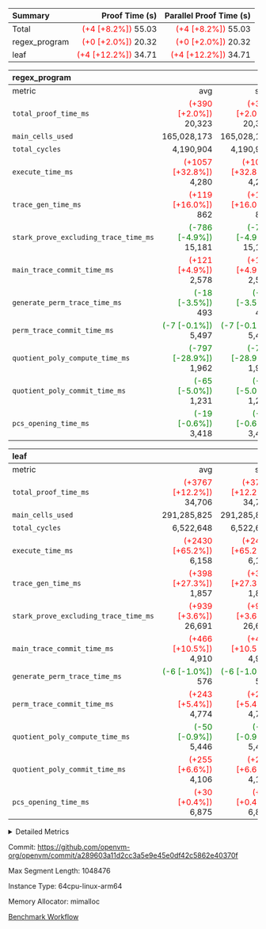 | Summary | Proof Time (s) | Parallel Proof Time (s) |
|:---|---:|---:|
| Total | <span style='color: red'>(+4 [+8.2%])</span> 55.03 | <span style='color: red'>(+4 [+8.2%])</span> 55.03 |
| regex_program | <span style='color: red'>(+0 [+2.0%])</span> 20.32 | <span style='color: red'>(+0 [+2.0%])</span> 20.32 |
| leaf | <span style='color: red'>(+4 [+12.2%])</span> 34.71 | <span style='color: red'>(+4 [+12.2%])</span> 34.71 |


| regex_program |||||
|:---|---:|---:|---:|---:|
|metric|avg|sum|max|min|
| `total_proof_time_ms ` | <span style='color: red'>(+390 [+2.0%])</span> 20,323 | <span style='color: red'>(+390 [+2.0%])</span> 20,323 | <span style='color: red'>(+390 [+2.0%])</span> 20,323 | <span style='color: red'>(+390 [+2.0%])</span> 20,323 |
| `main_cells_used     ` |  165,028,173 |  165,028,173 |  165,028,173 |  165,028,173 |
| `total_cycles        ` |  4,190,904 |  4,190,904 |  4,190,904 |  4,190,904 |
| `execute_time_ms     ` | <span style='color: red'>(+1057 [+32.8%])</span> 4,280 | <span style='color: red'>(+1057 [+32.8%])</span> 4,280 | <span style='color: red'>(+1057 [+32.8%])</span> 4,280 | <span style='color: red'>(+1057 [+32.8%])</span> 4,280 |
| `trace_gen_time_ms   ` | <span style='color: red'>(+119 [+16.0%])</span> 862 | <span style='color: red'>(+119 [+16.0%])</span> 862 | <span style='color: red'>(+119 [+16.0%])</span> 862 | <span style='color: red'>(+119 [+16.0%])</span> 862 |
| `stark_prove_excluding_trace_time_ms` | <span style='color: green'>(-786 [-4.9%])</span> 15,181 | <span style='color: green'>(-786 [-4.9%])</span> 15,181 | <span style='color: green'>(-786 [-4.9%])</span> 15,181 | <span style='color: green'>(-786 [-4.9%])</span> 15,181 |
| `main_trace_commit_time_ms` | <span style='color: red'>(+121 [+4.9%])</span> 2,578 | <span style='color: red'>(+121 [+4.9%])</span> 2,578 | <span style='color: red'>(+121 [+4.9%])</span> 2,578 | <span style='color: red'>(+121 [+4.9%])</span> 2,578 |
| `generate_perm_trace_time_ms` | <span style='color: green'>(-18 [-3.5%])</span> 493 | <span style='color: green'>(-18 [-3.5%])</span> 493 | <span style='color: green'>(-18 [-3.5%])</span> 493 | <span style='color: green'>(-18 [-3.5%])</span> 493 |
| `perm_trace_commit_time_ms` | <span style='color: green'>(-7 [-0.1%])</span> 5,497 | <span style='color: green'>(-7 [-0.1%])</span> 5,497 | <span style='color: green'>(-7 [-0.1%])</span> 5,497 | <span style='color: green'>(-7 [-0.1%])</span> 5,497 |
| `quotient_poly_compute_time_ms` | <span style='color: green'>(-797 [-28.9%])</span> 1,962 | <span style='color: green'>(-797 [-28.9%])</span> 1,962 | <span style='color: green'>(-797 [-28.9%])</span> 1,962 | <span style='color: green'>(-797 [-28.9%])</span> 1,962 |
| `quotient_poly_commit_time_ms` | <span style='color: green'>(-65 [-5.0%])</span> 1,231 | <span style='color: green'>(-65 [-5.0%])</span> 1,231 | <span style='color: green'>(-65 [-5.0%])</span> 1,231 | <span style='color: green'>(-65 [-5.0%])</span> 1,231 |
| `pcs_opening_time_ms ` | <span style='color: green'>(-19 [-0.6%])</span> 3,418 | <span style='color: green'>(-19 [-0.6%])</span> 3,418 | <span style='color: green'>(-19 [-0.6%])</span> 3,418 | <span style='color: green'>(-19 [-0.6%])</span> 3,418 |

| leaf |||||
|:---|---:|---:|---:|---:|
|metric|avg|sum|max|min|
| `total_proof_time_ms ` | <span style='color: red'>(+3767 [+12.2%])</span> 34,706 | <span style='color: red'>(+3767 [+12.2%])</span> 34,706 | <span style='color: red'>(+3767 [+12.2%])</span> 34,706 | <span style='color: red'>(+3767 [+12.2%])</span> 34,706 |
| `main_cells_used     ` |  291,285,825 |  291,285,825 |  291,285,825 |  291,285,825 |
| `total_cycles        ` |  6,522,648 |  6,522,648 |  6,522,648 |  6,522,648 |
| `execute_time_ms     ` | <span style='color: red'>(+2430 [+65.2%])</span> 6,158 | <span style='color: red'>(+2430 [+65.2%])</span> 6,158 | <span style='color: red'>(+2430 [+65.2%])</span> 6,158 | <span style='color: red'>(+2430 [+65.2%])</span> 6,158 |
| `trace_gen_time_ms   ` | <span style='color: red'>(+398 [+27.3%])</span> 1,857 | <span style='color: red'>(+398 [+27.3%])</span> 1,857 | <span style='color: red'>(+398 [+27.3%])</span> 1,857 | <span style='color: red'>(+398 [+27.3%])</span> 1,857 |
| `stark_prove_excluding_trace_time_ms` | <span style='color: red'>(+939 [+3.6%])</span> 26,691 | <span style='color: red'>(+939 [+3.6%])</span> 26,691 | <span style='color: red'>(+939 [+3.6%])</span> 26,691 | <span style='color: red'>(+939 [+3.6%])</span> 26,691 |
| `main_trace_commit_time_ms` | <span style='color: red'>(+466 [+10.5%])</span> 4,910 | <span style='color: red'>(+466 [+10.5%])</span> 4,910 | <span style='color: red'>(+466 [+10.5%])</span> 4,910 | <span style='color: red'>(+466 [+10.5%])</span> 4,910 |
| `generate_perm_trace_time_ms` | <span style='color: green'>(-6 [-1.0%])</span> 576 | <span style='color: green'>(-6 [-1.0%])</span> 576 | <span style='color: green'>(-6 [-1.0%])</span> 576 | <span style='color: green'>(-6 [-1.0%])</span> 576 |
| `perm_trace_commit_time_ms` | <span style='color: red'>(+243 [+5.4%])</span> 4,774 | <span style='color: red'>(+243 [+5.4%])</span> 4,774 | <span style='color: red'>(+243 [+5.4%])</span> 4,774 | <span style='color: red'>(+243 [+5.4%])</span> 4,774 |
| `quotient_poly_compute_time_ms` | <span style='color: green'>(-50 [-0.9%])</span> 5,446 | <span style='color: green'>(-50 [-0.9%])</span> 5,446 | <span style='color: green'>(-50 [-0.9%])</span> 5,446 | <span style='color: green'>(-50 [-0.9%])</span> 5,446 |
| `quotient_poly_commit_time_ms` | <span style='color: red'>(+255 [+6.6%])</span> 4,106 | <span style='color: red'>(+255 [+6.6%])</span> 4,106 | <span style='color: red'>(+255 [+6.6%])</span> 4,106 | <span style='color: red'>(+255 [+6.6%])</span> 4,106 |
| `pcs_opening_time_ms ` | <span style='color: red'>(+30 [+0.4%])</span> 6,875 | <span style='color: red'>(+30 [+0.4%])</span> 6,875 | <span style='color: red'>(+30 [+0.4%])</span> 6,875 | <span style='color: red'>(+30 [+0.4%])</span> 6,875 |



<details>
<summary>Detailed Metrics</summary>

| group | num_segments | keygen_time_ms | commit_exe_time_ms |
| --- | --- | --- | --- |
| regex_program | 1 | 736 | 38 | 

| group | air_name | quotient_deg | interactions | constraints |
| --- | --- | --- | --- | --- |
| leaf | AccessAdapterAir<2> | 4 | 5 | 12 | 
| leaf | AccessAdapterAir<4> | 4 | 5 | 12 | 
| leaf | AccessAdapterAir<8> | 4 | 5 | 12 | 
| leaf | FriReducedOpeningAir | 4 | 35 | 59 | 
| leaf | NativePoseidon2Air<BabyBearParameters>, 1> | 4 | 31 | 302 | 
| leaf | PhantomAir | 4 | 3 | 4 | 
| leaf | ProgramAir | 1 | 1 | 4 | 
| leaf | VariableRangeCheckerAir | 1 | 1 | 4 | 
| leaf | VmAirWrapper<BranchNativeAdapterAir, BranchEqualCoreAir<1> | 2 | 11 | 23 | 
| leaf | VmAirWrapper<JalNativeAdapterAir, JalCoreAir> | 4 | 7 | 6 | 
| leaf | VmAirWrapper<NativeAdapterAir<2, 0>, PublicValuesCoreAir> | 4 | 11 | 23 | 
| leaf | VmAirWrapper<NativeAdapterAir<2, 1>, FieldArithmeticCoreAir> | 4 | 15 | 23 | 
| leaf | VmAirWrapper<NativeLoadStoreAdapterAir<1>, NativeLoadStoreCoreAir<1> | 4 | 19 | 31 | 
| leaf | VmAirWrapper<NativeVectorizedAdapterAir<4>, FieldExtensionCoreAir> | 4 | 15 | 23 | 
| leaf | VmConnectorAir | 4 | 3 | 8 | 
| leaf | VolatileBoundaryAir | 4 | 4 | 16 | 
| regex_program | AccessAdapterAir<16> | 2 | 5 | 14 | 
| regex_program | AccessAdapterAir<2> | 2 | 5 | 14 | 
| regex_program | AccessAdapterAir<32> | 2 | 5 | 14 | 
| regex_program | AccessAdapterAir<4> | 2 | 5 | 14 | 
| regex_program | AccessAdapterAir<64> | 2 | 5 | 14 | 
| regex_program | AccessAdapterAir<8> | 2 | 5 | 14 | 
| regex_program | BitwiseOperationLookupAir<8> | 2 | 2 | 4 | 
| regex_program | KeccakVmAir | 2 | 321 | 4,571 | 
| regex_program | MemoryMerkleAir<8> | 2 | 4 | 40 | 
| regex_program | PersistentBoundaryAir<8> | 2 | 3 | 6 | 
| regex_program | PhantomAir | 2 | 3 | 5 | 
| regex_program | Poseidon2PeripheryAir<BabyBearParameters>, 1> | 2 | 1 | 286 | 
| regex_program | ProgramAir | 1 | 1 | 4 | 
| regex_program | RangeTupleCheckerAir<2> | 1 | 1 | 4 | 
| regex_program | VariableRangeCheckerAir | 1 | 1 | 4 | 
| regex_program | VmAirWrapper<Rv32BaseAluAdapterAir, BaseAluCoreAir<4, 8> | 2 | 19 | 43 | 
| regex_program | VmAirWrapper<Rv32BaseAluAdapterAir, LessThanCoreAir<4, 8> | 2 | 17 | 39 | 
| regex_program | VmAirWrapper<Rv32BaseAluAdapterAir, ShiftCoreAir<4, 8> | 2 | 23 | 90 | 
| regex_program | VmAirWrapper<Rv32BranchAdapterAir, BranchEqualCoreAir<4> | 2 | 11 | 25 | 
| regex_program | VmAirWrapper<Rv32BranchAdapterAir, BranchLessThanCoreAir<4, 8> | 2 | 13 | 41 | 
| regex_program | VmAirWrapper<Rv32CondRdWriteAdapterAir, Rv32JalLuiCoreAir> | 2 | 10 | 22 | 
| regex_program | VmAirWrapper<Rv32HintStoreAdapterAir, Rv32HintStoreCoreAir> | 2 | 15 | 17 | 
| regex_program | VmAirWrapper<Rv32JalrAdapterAir, Rv32JalrCoreAir> | 2 | 16 | 20 | 
| regex_program | VmAirWrapper<Rv32LoadStoreAdapterAir, LoadSignExtendCoreAir<4, 8> | 2 | 18 | 33 | 
| regex_program | VmAirWrapper<Rv32LoadStoreAdapterAir, LoadStoreCoreAir<4> | 2 | 17 | 38 | 
| regex_program | VmAirWrapper<Rv32MultAdapterAir, DivRemCoreAir<4, 8> | 2 | 25 | 88 | 
| regex_program | VmAirWrapper<Rv32MultAdapterAir, MulHCoreAir<4, 8> | 2 | 24 | 38 | 
| regex_program | VmAirWrapper<Rv32MultAdapterAir, MultiplicationCoreAir<4, 8> | 2 | 19 | 26 | 
| regex_program | VmAirWrapper<Rv32RdWriteAdapterAir, Rv32AuipcCoreAir> | 2 | 11 | 15 | 
| regex_program | VmConnectorAir | 2 | 3 | 9 | 

| group | air_name | idx | rows | prep_cols | perm_cols | main_cols | cells |
| --- | --- | --- | --- | --- | --- | --- | --- |
| leaf | AccessAdapterAir<2> | 0 | 2,097,152 |  | 16 | 11 | 56,623,104 | 
| leaf | AccessAdapterAir<4> | 0 | 1,048,576 |  | 16 | 13 | 30,408,704 | 
| leaf | AccessAdapterAir<8> | 0 | 131,072 |  | 16 | 17 | 4,325,376 | 
| leaf | FriReducedOpeningAir | 0 | 1,048,576 |  | 76 | 64 | 146,800,640 | 
| leaf | NativePoseidon2Air<BabyBearParameters>, 1> | 0 | 65,536 |  | 36 | 348 | 25,165,824 | 
| leaf | PhantomAir | 0 | 32,768 |  | 8 | 6 | 458,752 | 
| leaf | ProgramAir | 0 | 524,288 |  | 8 | 10 | 9,437,184 | 
| leaf | VariableRangeCheckerAir | 0 | 262,144 | 2 | 8 | 1 | 2,359,296 | 
| leaf | VmAirWrapper<BranchNativeAdapterAir, BranchEqualCoreAir<1> | 0 | 2,097,152 |  | 28 | 23 | 106,954,752 | 
| leaf | VmAirWrapper<JalNativeAdapterAir, JalCoreAir> | 0 | 131,072 |  | 12 | 10 | 2,883,584 | 
| leaf | VmAirWrapper<NativeAdapterAir<2, 0>, PublicValuesCoreAir> | 0 | 64 |  | 16 | 23 | 2,496 | 
| leaf | VmAirWrapper<NativeAdapterAir<2, 1>, FieldArithmeticCoreAir> | 0 | 4,194,304 |  | 20 | 30 | 209,715,200 | 
| leaf | VmAirWrapper<NativeLoadStoreAdapterAir<1>, NativeLoadStoreCoreAir<1> | 0 | 2,097,152 |  | 24 | 41 | 136,314,880 | 
| leaf | VmAirWrapper<NativeVectorizedAdapterAir<4>, FieldExtensionCoreAir> | 0 | 131,072 |  | 20 | 40 | 7,864,320 | 
| leaf | VmConnectorAir | 0 | 2 | 1 | 8 | 4 | 24 | 
| leaf | VolatileBoundaryAir | 0 | 1,048,576 |  | 8 | 11 | 19,922,944 | 

| group | air_name | segment | rows | prep_cols | perm_cols | main_cols | cells |
| --- | --- | --- | --- | --- | --- | --- | --- |
| regex_program | AccessAdapterAir<2> | 0 | 64 |  | 24 | 11 | 2,240 | 
| regex_program | AccessAdapterAir<4> | 0 | 32 |  | 24 | 13 | 1,184 | 
| regex_program | AccessAdapterAir<8> | 0 | 131,072 |  | 24 | 17 | 5,373,952 | 
| regex_program | BitwiseOperationLookupAir<8> | 0 | 65,536 | 3 | 8 | 2 | 655,360 | 
| regex_program | KeccakVmAir | 0 | 32 |  | 1,288 | 3,164 | 142,464 | 
| regex_program | MemoryMerkleAir<8> | 0 | 131,072 |  | 20 | 32 | 6,815,744 | 
| regex_program | PersistentBoundaryAir<8> | 0 | 131,072 |  | 12 | 20 | 4,194,304 | 
| regex_program | PhantomAir | 0 | 512 |  | 12 | 6 | 9,216 | 
| regex_program | Poseidon2PeripheryAir<BabyBearParameters>, 1> | 0 | 16,384 |  | 8 | 300 | 5,046,272 | 
| regex_program | ProgramAir | 0 | 131,072 |  | 8 | 10 | 2,359,296 | 
| regex_program | RangeTupleCheckerAir<2> | 0 | 524,288 | 2 | 8 | 1 | 4,718,592 | 
| regex_program | VariableRangeCheckerAir | 0 | 262,144 | 2 | 8 | 1 | 2,359,296 | 
| regex_program | VmAirWrapper<Rv32BaseAluAdapterAir, BaseAluCoreAir<4, 8> | 0 | 2,097,152 |  | 80 | 36 | 243,269,632 | 
| regex_program | VmAirWrapper<Rv32BaseAluAdapterAir, LessThanCoreAir<4, 8> | 0 | 65,536 |  | 40 | 37 | 5,046,272 | 
| regex_program | VmAirWrapper<Rv32BaseAluAdapterAir, ShiftCoreAir<4, 8> | 0 | 262,144 |  | 52 | 53 | 27,525,120 | 
| regex_program | VmAirWrapper<Rv32BranchAdapterAir, BranchEqualCoreAir<4> | 0 | 524,288 |  | 48 | 26 | 38,797,312 | 
| regex_program | VmAirWrapper<Rv32BranchAdapterAir, BranchLessThanCoreAir<4, 8> | 0 | 262,144 |  | 56 | 32 | 23,068,672 | 
| regex_program | VmAirWrapper<Rv32CondRdWriteAdapterAir, Rv32JalLuiCoreAir> | 0 | 131,072 |  | 44 | 18 | 8,126,464 | 
| regex_program | VmAirWrapper<Rv32HintStoreAdapterAir, Rv32HintStoreCoreAir> | 0 | 16,384 |  | 36 | 26 | 1,015,808 | 
| regex_program | VmAirWrapper<Rv32JalrAdapterAir, Rv32JalrCoreAir> | 0 | 131,072 |  | 36 | 28 | 8,388,608 | 
| regex_program | VmAirWrapper<Rv32LoadStoreAdapterAir, LoadSignExtendCoreAir<4, 8> | 0 | 1,024 |  | 76 | 35 | 113,664 | 
| regex_program | VmAirWrapper<Rv32LoadStoreAdapterAir, LoadStoreCoreAir<4> | 0 | 2,097,152 |  | 72 | 40 | 234,881,024 | 
| regex_program | VmAirWrapper<Rv32MultAdapterAir, DivRemCoreAir<4, 8> | 0 | 128 |  | 104 | 57 | 20,608 | 
| regex_program | VmAirWrapper<Rv32MultAdapterAir, MulHCoreAir<4, 8> | 0 | 256 |  | 100 | 39 | 35,584 | 
| regex_program | VmAirWrapper<Rv32MultAdapterAir, MultiplicationCoreAir<4, 8> | 0 | 65,536 |  | 80 | 31 | 7,274,496 | 
| regex_program | VmAirWrapper<Rv32RdWriteAdapterAir, Rv32AuipcCoreAir> | 0 | 65,536 |  | 28 | 21 | 3,211,264 | 
| regex_program | VmConnectorAir | 0 | 2 | 1 | 12 | 4 | 32 | 

| group | idx | trace_gen_time_ms | total_proof_time_ms | total_cycles | total_cells | stark_prove_excluding_trace_time_ms | quotient_poly_compute_time_ms | quotient_poly_commit_time_ms | perm_trace_commit_time_ms | pcs_opening_time_ms | main_trace_commit_time_ms | main_cells_used | generate_perm_trace_time_ms | execute_time_ms |
| --- | --- | --- | --- | --- | --- | --- | --- | --- | --- | --- | --- | --- | --- | --- |
| leaf | 0 | 1,857 | 34,706 | 6,522,648 | 759,237,080 | 26,691 | 5,446 | 4,106 | 4,774 | 6,875 | 4,910 | 291,285,825 | 576 | 6,158 | 

| group | segment | trace_gen_time_ms | total_proof_time_ms | total_cycles | total_cells | stark_prove_excluding_trace_time_ms | quotient_poly_compute_time_ms | quotient_poly_commit_time_ms | perm_trace_commit_time_ms | pcs_opening_time_ms | main_trace_commit_time_ms | main_cells_used | generate_perm_trace_time_ms | execute_time_ms |
| --- | --- | --- | --- | --- | --- | --- | --- | --- | --- | --- | --- | --- | --- | --- |
| regex_program | 0 | 862 | 20,323 | 4,190,904 | 632,452,480 | 15,181 | 1,962 | 1,231 | 5,497 | 3,418 | 2,578 | 165,028,173 | 493 | 4,280 | 

</details>


Commit: https://github.com/openvm-org/openvm/commit/a289603a11d2cc3a5e9e45e0df42c5862e40370f

Max Segment Length: 1048476

Instance Type: 64cpu-linux-arm64

Memory Allocator: mimalloc

[Benchmark Workflow](https://github.com/openvm-org/openvm/actions/runs/12636654528)
